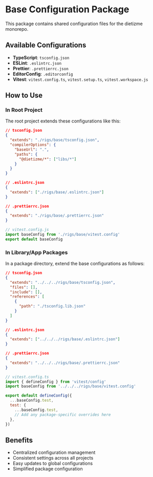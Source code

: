 # Base Configuration Package

This package contains shared configuration files for the dietizme monorepo.

## Available Configurations

- **TypeScript**: `tsconfig.json`
- **ESLint**: `.eslintrc.json`
- **Prettier**: `.prettierrc.json`
- **EditorConfig**: `.editorconfig`
- **Vitest**: `vitest.config.ts`, `vitest.setup.ts`, `vitest.workspace.js`

## How to Use

### In Root Project

The root project extends these configurations like this:

```json
// tsconfig.json
{
  "extends": "./rigs/base/tsconfig.json",
  "compilerOptions": {
    "baseUrl": ".",
    "paths": {
      "@dietizme/*": ["libs/*"]
    }
  }
}
```

```json
// .eslintrc.json
{
  "extends": ["./rigs/base/.eslintrc.json"]
}
```

```json
// .prettierrc.json
{
  "extends": "./rigs/base/.prettierrc.json"
}
```

```js
// vitest.config.js
import baseConfig from './rigs/base/vitest.config'
export default baseConfig
```

### In Library/App Packages

In a package directory, extend the base configurations as follows:

```json
// tsconfig.json
{
  "extends": "../../../rigs/base/tsconfig.json",
  "files": [],
  "include": [],
  "references": [
    {
      "path": "./tsconfig.lib.json"
    }
  ]
}
```

```json
// .eslintrc.json
{
  "extends": ["../../../rigs/base/.eslintrc.json"]
}
```

```json
// .prettierrc.json
{
  "extends": "../../../rigs/base/.prettierrc.json"
}
```

```js
// vitest.config.ts
import { defineConfig } from 'vitest/config'
import baseConfig from '../../../rigs/base/vitest.config'

export default defineConfig({
  ...baseConfig.test,
  test: {
    ...baseConfig.test,
    // Add any package-specific overrides here
  },
})
```

## Benefits

- Centralized configuration management
- Consistent settings across all projects
- Easy updates to global configurations
- Simplified package configuration
